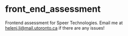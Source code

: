 # front_end_assessment
Frontend assessment for Speer Technologies. Email me at helenj.li@mail.utoronto.ca if there are any issues!
